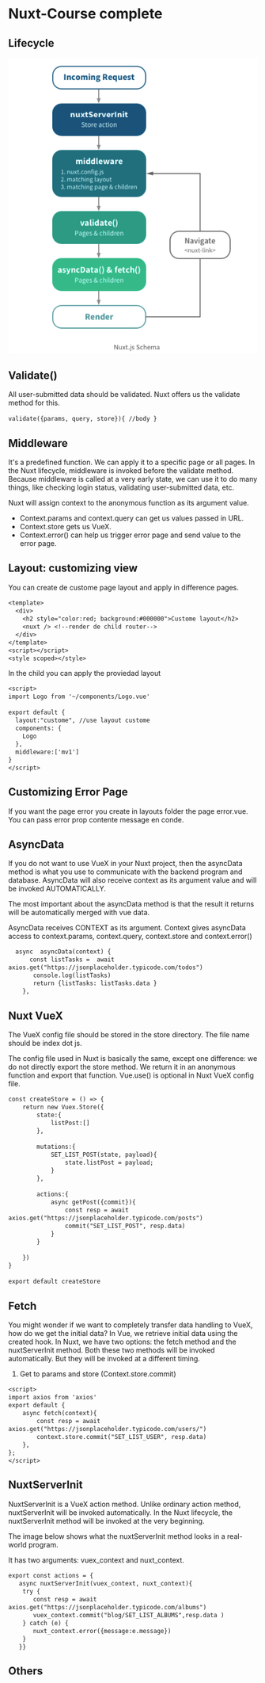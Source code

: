 # Nuxt-Course complete

## Lifecycle

![1600975353040.png](./1600975353040.png)

## Validate()

All user-submitted data should be validated. Nuxt offers us the validate method for this.

`validate({params, query, store}){ //body }`

## Middleware

It's a predefined function. We can apply it to a specific page or all pages. In the Nuxt lifecycle, middleware is invoked before the validate method. Because middleware is called at a very early state, we can use it to do many things, like checking login status, validating user-submitted data, etc.

Nuxt will assign context to the anonymous function as its argument value.

* Context.params and context.query can get us values passed in URL.
* Context.store gets us VueX.
* Context.error() can help us trigger error page and send value to the error page.

## Layout: customizing view


You can create de custome page layout and apply in difference pages.

```
<template>
  <div>
    <h2 style="color:red; background:#000000">Custome layout</h2>
    <nuxt /> <!--render de child router-->
  </div>
</template>
<script></script>
<style scoped></style>

```


In the child you can apply the proviedad layout

```
<script>
import Logo from '~/components/Logo.vue'

export default {
  layout:"custome", //use layout custome
  components: {
    Logo
  },
  middleware:['mv1']
}
</script>

```


<script>
import Logo from '~/components/Logo.vue'

export default {
  layout:"custome",
  components: {
    Logo
  },
  middleware:['mv1']
}
</script>

## Customizing Error Page

If you want the page error you create in layouts folder the page error.vue. You can pass error prop contente message en conde.

## AsyncData

If you do not want to use VueX in your Nuxt project, then the asyncData method is what you use to communicate with the backend program and database. AsyncData will also receive context as its argument value and  will be invoked AUTOMATICALLY.

The most important about the asyncData method is that the result it returns will be automatically merged with vue data.

AsyncData receives CONTEXT as its argument. Context gives asyncData access to context.params, context.query, context.store and context.error()

```
  async  asyncData(context) {
      const listTasks =  await axios.get("https://jsonplaceholder.typicode.com/todos")
       console.log(listTasks)
       return {listTasks: listTasks.data }
    },
```

## Nuxt VueX

The VueX config file should be stored in the store directory. The file name should be index dot js.

The config file used in Nuxt is basically the same, except one difference: we do not directly export the store method. We return it in an anonymous function and export that function. Vue.use() is optional in Nuxt VueX config file.

```
const createStore = () => {
    return new Vuex.Store({
        state:{
            listPost:[]
        },

        mutations:{
            SET_LIST_POST(state, payload){
                state.listPost = payload;
            }
        },

        actions:{
            async getPost({commit}){
                const resp = await  axios.get("https://jsonplaceholder.typicode.com/posts")
                commit("SET_LIST_POST", resp.data)
            }
        }
  
    })
}

export default createStore
```

## Fetch

You might wonder if we want to completely transfer data handling to VueX, how do we get the initial data? In Vue, we retrieve initial data using the created hook. In Nuxt, we have two options: the fetch method and the nuxtServerInit method. Both these two methods will be invoked automatically. But they will be invoked at a different timing.

1. Get to params and store (Context.store.commit)

```
<script>
import axios from 'axios'
export default {
    async fetch(context){
        const resp = await axios.get("https://jsonplaceholder.typicode.com/users/")
        context.store.commit("SET_LIST_USER", resp.data)
    },
};
</script>
```

## NuxtServerInit

NuxtServerInit is a VueX action method. Unlike ordinary action method, nuxtServerInit will be invoked automatically. In the Nuxt lifecycle, the nuxtServerInit method will be invoked at the very beginning.

The image below shows what the nuxtServerInit method looks in a real-world program.

It has two arguments: vuex_context and nuxt_context.

```
export const actions = { 
   async nuxtServerInit(vuex_context, nuxt_context){
    try {
       const resp = await  axios.get("https://jsonplaceholder.typicode.com/albums")
       vuex_context.commit("blog/SET_LIST_ALBUMS",resp.data )
    } catch (e) {
       nuxt_context.error({message:e.message})
    }
   }}
```

## Others
